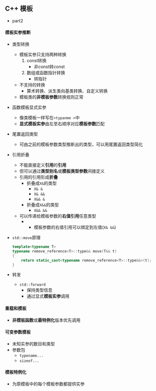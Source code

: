 ## C++ 模板

* part2

#### 模板实参推断
* 类型转换
    * 模板实参只支持两种转换
        1. const转换
            * 非const转const
        2. 数组或函数指针转换
            * 转指针
    * 不支持的转换
        * 算术转换、派生类向基类转换、自定义转换
    * 模板类的**非模板参数**转换规则正常

* 函数模板显式实参
    * 像类模板一样写在`<typanme >`中
    * **显式模板实参**由左至右顺序对应**模板参数**匹配

* 尾置返回类型
    * 可由之前的模板参数类型推断出的类型，可以用尾置返回类型简化

* 引用折叠
    * 不能直接定义**引用**的**引用**
    * 但可以通过**类型别名**或**模板类型参数**间接定义
    * 引用的引用形成**折叠**
        * 折叠成`X&`的类型
            * `X& &`
            * `X& &&`
            * `X&& &`
        * 折叠成`X&&`的类型
            * `X&& &&`
    * 可以传递给模板参数的**右值引用**任意类型
        * * 模板参数的右值引用可以绑定到左值(`X& &&`)
    
* `std::move`原理
    ```C++
    template<typename T>
    typename remove_reference<T>::type&& move(T&& t)
    {
        return static_cast<typename remove_reference<T>::type&&>(t);
    }
    ```

* 转发
    * `std::forward`
        * 保持类型信息
        * 通过显式**模板实参**调用

#### 重载和模板
* **非模板函数**或**最特例化**版本优先调用

#### 可变参数模板
* 未知实参的数目和类型
* 参数包
    * `typename...`
    * `sizeof...`

#### 模板特例化
* 为原模板中的每个模板参数都提供实参